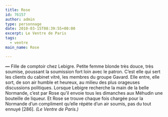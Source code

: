 ```yaml
---
title: Rose
id: 76157
author: admin
type: personnage
date: 2010-03-15T08:39:55+00:00
excerpt: Le Ventre de Paris
tags:
  - ventre
main_name: Rose

---
```

**—** Fille de comptoir chez Lebigre. Petite femme blonde très douce, très soumise, poussant la soumission fort loin avec le patron. C&rsquo;est elle qui sert les clients du cabinet vitré, les membres du groupe Gavard. Elle entre, elle sort, de son air humble et heureux, au milieu des plus orageuses discussions politiques. Lorsque Lebigre recherche la main de la belle Normande, c&rsquo;est par Rose qu&rsquo;il envoie tous les dimanches aux Méhudin une bouteille de liqueur. Et Rose se trouve chaque fois chargée pour la Normande d&rsquo;un compliment qu&rsquo;elle répète d&rsquo;un air soumis, pas du tout ennuyé [286]. _(Le Ventre de Paris.)_